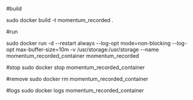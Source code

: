 
#build

sudo docker build -t momentum_recorded .

#run

sudo docker run -d --restart always --log-opt mode=non-blocking --log-opt max-buffer-size=10m -v /usr/storage:/usr/storage --name momentum_recorded_container momentum_recorded

#stop
sudo docker stop momentum_recorded_container

#remove
sudo docker rm momentum_recorded_container

#logs
sudo docker logs momentum_recorded_container
